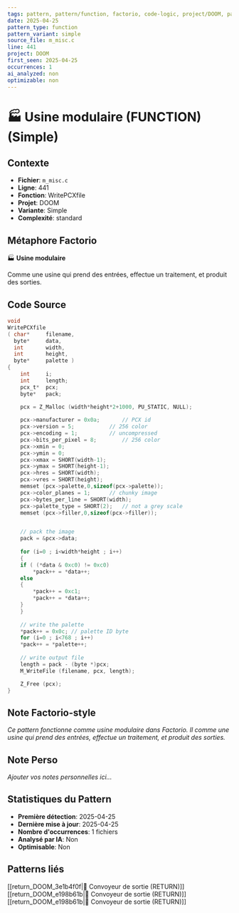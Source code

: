 ```yaml
---
tags: pattern, pattern/function, factorio, code-logic, project/DOOM, pattern/variant/simple
date: 2025-04-25
pattern_type: function
pattern_variant: simple
source_file: m_misc.c
line: 441
project: DOOM
first_seen: 2025-04-25
occurrences: 1
ai_analyzed: non
optimizable: non
---
```


# 🏭 Usine modulaire (FUNCTION) (Simple)

## Contexte
- **Fichier**: `m_misc.c`
- **Ligne**: 441
- **Fonction**: WritePCXfile
- **Projet**: DOOM
- **Variante**: Simple
- **Complexité**: standard

## Métaphore Factorio
🏭 **Usine modulaire**

Comme une usine qui prend des entrées, effectue un traitement, et produit des sorties.

## Code Source
```c
void
WritePCXfile
( char*		filename,
  byte*		data,
  int		width,
  int		height,
  byte*		palette )
{
    int		i;
    int		length;
    pcx_t*	pcx;
    byte*	pack;
	
    pcx = Z_Malloc (width*height*2+1000, PU_STATIC, NULL);

    pcx->manufacturer = 0x0a;		// PCX id
    pcx->version = 5;			// 256 color
    pcx->encoding = 1;			// uncompressed
    pcx->bits_per_pixel = 8;		// 256 color
    pcx->xmin = 0;
    pcx->ymin = 0;
    pcx->xmax = SHORT(width-1);
    pcx->ymax = SHORT(height-1);
    pcx->hres = SHORT(width);
    pcx->vres = SHORT(height);
    memset (pcx->palette,0,sizeof(pcx->palette));
    pcx->color_planes = 1;		// chunky image
    pcx->bytes_per_line = SHORT(width);
    pcx->palette_type = SHORT(2);	// not a grey scale
    memset (pcx->filler,0,sizeof(pcx->filler));


    // pack the image
    pack = &pcx->data;
	
    for (i=0 ; i<width*height ; i++)
    {
	if ( (*data & 0xc0) != 0xc0)
	    *pack++ = *data++;
	else
	{
	    *pack++ = 0xc1;
	    *pack++ = *data++;
	}
    }
    
    // write the palette
    *pack++ = 0x0c;	// palette ID byte
    for (i=0 ; i<768 ; i++)
	*pack++ = *palette++;
    
    // write output file
    length = pack - (byte *)pcx;
    M_WriteFile (filename, pcx, length);

    Z_Free (pcx);
}
```

## Note Factorio-style
*Ce pattern fonctionne comme usine modulaire dans Factorio. Il comme une usine qui prend des entrées, effectue un traitement, et produit des sorties.*

## Note Perso
*Ajouter vos notes personnelles ici...*

## Statistiques du Pattern
- **Première détection**: 2025-04-25
- **Dernière mise à jour**: 2025-04-25
- **Nombre d'occurrences**: 1 fichiers
- **Analysé par IA**: Non
- **Optimisable**: Non

## Patterns liés
[[return_DOOM_3e1b4f0f|🚚 Convoyeur de sortie (RETURN)]]
[[return_DOOM_e198b61b|🚚 Convoyeur de sortie (RETURN)]]
[[return_DOOM_e198b61b|🚚 Convoyeur de sortie (RETURN)]]
